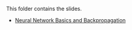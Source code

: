 This folder contains the slides.
* [Neural Network Basics and Backpropagation](network+basics+2019.pdf)
